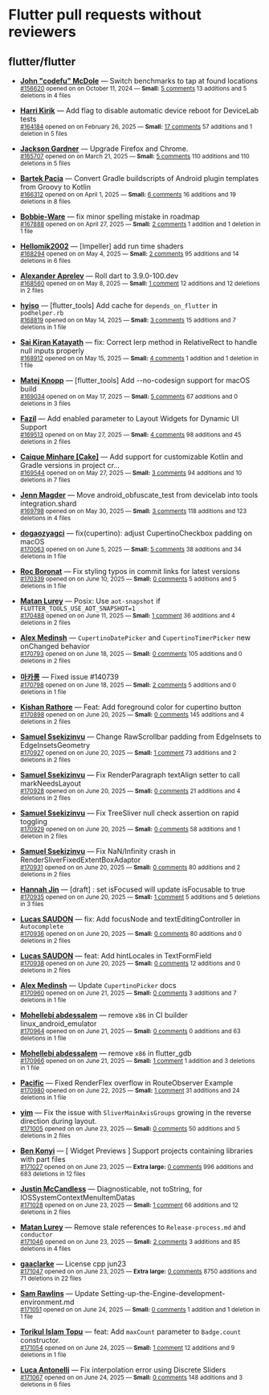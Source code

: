 # Flutter pull requests without reviewers

## flutter/flutter

* **[John "codefu" McDole](https://github.com/jtmcdole)** &mdash; Switch benchmarks to tap at found locations<br />
  <sub>[#156620](https://github.com/flutter/flutter/pull/156620) opened on on October 11, 2024 &mdash; **Small:** [5 comments](https://github.com/flutter/flutter/pull/156620) 13 additions and 5 deletions in 4 files</sub><br />

* **[Harri Kirik](https://github.com/harri35)** &mdash; Add flag to disable automatic device reboot for DeviceLab tests<br />
  <sub>[#164184](https://github.com/flutter/flutter/pull/164184) opened on on February 26, 2025 &mdash; **Small:** [17 comments](https://github.com/flutter/flutter/pull/164184) 57 additions and 1 deletion in 5 files</sub><br />

* **[Jackson Gardner](https://github.com/eyebrowsoffire)** &mdash; Upgrade Firefox and Chrome.<br />
  <sub>[#165707](https://github.com/flutter/flutter/pull/165707) opened on on March 21, 2025 &mdash; **Small:** [5 comments](https://github.com/flutter/flutter/pull/165707) 110 additions and 110 deletions in 5 files</sub><br />

* **[Bartek Pacia](https://github.com/bartekpacia)** &mdash; Convert Gradle buildscripts of Android plugin templates from Groovy to Kotlin<br />
  <sub>[#166312](https://github.com/flutter/flutter/pull/166312) opened on on April 1, 2025 &mdash; **Small:** [6 comments](https://github.com/flutter/flutter/pull/166312) 16 additions and 19 deletions in 8 files</sub><br />

* **[Bobbie-Ware](https://github.com/Bobbie-Ware)** &mdash; fix minor spelling mistake in roadmap<br />
  <sub>[#167888](https://github.com/flutter/flutter/pull/167888) opened on on April 27, 2025 &mdash; **Small:** [2 comments](https://github.com/flutter/flutter/pull/167888) 1 addition and 1 deletion in 1 file</sub><br />

* **[Hellomik2002](https://github.com/Hellomik2002)** &mdash; [Impeller] add run time shaders<br />
  <sub>[#168294](https://github.com/flutter/flutter/pull/168294) opened on on May 4, 2025 &mdash; **Small:** [2 comments](https://github.com/flutter/flutter/pull/168294) 95 additions and 14 deletions in 6 files</sub><br />

* **[Alexander Aprelev](https://github.com/aam)** &mdash; Roll dart to 3.9.0-100.dev<br />
  <sub>[#168560](https://github.com/flutter/flutter/pull/168560) opened on on May 8, 2025 &mdash; **Small:** [1 comment](https://github.com/flutter/flutter/pull/168560) 12 additions and 12 deletions in 2 files</sub><br />

* **[hyiso](https://github.com/hyiso)** &mdash; [flutter_tools] Add cache for `depends_on_flutter` in `podhelper.rb`<br />
  <sub>[#168819](https://github.com/flutter/flutter/pull/168819) opened on on May 14, 2025 &mdash; **Small:** [3 comments](https://github.com/flutter/flutter/pull/168819) 15 additions and 7 deletions in 1 file</sub><br />

* **[Sai Kiran Katayath](https://github.com/Katayath-Sai-Kiran)** &mdash; fix: Correct lerp method in RelativeRect to handle null inputs properly<br />
  <sub>[#168912](https://github.com/flutter/flutter/pull/168912) opened on on May 15, 2025 &mdash; **Small:** [4 comments](https://github.com/flutter/flutter/pull/168912) 1 addition and 1 deletion in 1 file</sub><br />

* **[Matej Knopp](https://github.com/knopp)** &mdash; [flutter_tools] Add --no-codesign support for macOS build<br />
  <sub>[#169034](https://github.com/flutter/flutter/pull/169034) opened on on May 17, 2025 &mdash; **Small:** [5 comments](https://github.com/flutter/flutter/pull/169034) 67 additions and 0 deletions in 3 files</sub><br />

* **[Fazil](https://github.com/fazil-kp)** &mdash; Add enabled parameter to Layout Widgets for Dynamic UI Support<br />
  <sub>[#169513](https://github.com/flutter/flutter/pull/169513) opened on on May 27, 2025 &mdash; **Small:** [4 comments](https://github.com/flutter/flutter/pull/169513) 98 additions and 45 deletions in 2 files</sub><br />

* **[Caique Minhare [Cake]](https://github.com/ca-ke)** &mdash; Add support for customizable Kotlin and Gradle versions in project cr…<br />
  <sub>[#169544](https://github.com/flutter/flutter/pull/169544) opened on on May 27, 2025 &mdash; **Small:** [3 comments](https://github.com/flutter/flutter/pull/169544) 94 additions and 10 deletions in 7 files</sub><br />

* **[Jenn Magder](https://github.com/jmagman)** &mdash; Move android_obfuscate_test from devicelab into tools integration.shard<br />
  <sub>[#169798](https://github.com/flutter/flutter/pull/169798) opened on on May 30, 2025 &mdash; **Small:** [3 comments](https://github.com/flutter/flutter/pull/169798) 118 additions and 123 deletions in 4 files</sub><br />

* **[dogaozyagci](https://github.com/dogaozyagci)** &mdash; fix(cupertino): adjust CupertinoCheckbox padding on macOS<br />
  <sub>[#170063](https://github.com/flutter/flutter/pull/170063) opened on on June 5, 2025 &mdash; **Small:** [5 comments](https://github.com/flutter/flutter/pull/170063) 38 additions and 34 deletions in 1 file</sub><br />

* **[Roc Boronat](https://github.com/rocboronat)** &mdash; Fix styling typos in commit links for latest versions<br />
  <sub>[#170339](https://github.com/flutter/flutter/pull/170339) opened on on June 10, 2025 &mdash; **Small:** [0 comments](https://github.com/flutter/flutter/pull/170339) 5 additions and 5 deletions in 1 file</sub><br />

* **[Matan Lurey](https://github.com/matanlurey)** &mdash; Posix: Use `aot-snapshot` if `FLUTTER_TOOLS_USE_AOT_SNAPSHOT=1`<br />
  <sub>[#170488](https://github.com/flutter/flutter/pull/170488) opened on on June 11, 2025 &mdash; **Small:** [1 comment](https://github.com/flutter/flutter/pull/170488) 36 additions and 4 deletions in 2 files</sub><br />

* **[Alex Medinsh](https://github.com/alex-medinsh)** &mdash; `CupertinoDatePicker` and `CupertinoTimerPicker` new onChanged behavior<br />
  <sub>[#170793](https://github.com/flutter/flutter/pull/170793) opened on on June 18, 2025 &mdash; **Small:** [0 comments](https://github.com/flutter/flutter/pull/170793) 105 additions and 0 deletions in 2 files</sub><br />

* **[마카롱](https://github.com/Mkkas3145)** &mdash; Fixed issue #140739<br />
  <sub>[#170798](https://github.com/flutter/flutter/pull/170798) opened on on June 18, 2025 &mdash; **Small:** [2 comments](https://github.com/flutter/flutter/pull/170798) 5 additions and 0 deletions in 1 file</sub><br />

* **[Kishan Rathore](https://github.com/rkishan516)** &mdash; Feat: Add foreground color for cupertino button<br />
  <sub>[#170898](https://github.com/flutter/flutter/pull/170898) opened on on June 20, 2025 &mdash; **Small:** [0 comments](https://github.com/flutter/flutter/pull/170898) 145 additions and 4 deletions in 2 files</sub><br />

* **[Samuel Ssekizinvu](https://github.com/samuelkchris)** &mdash; Change RawScrollbar padding from EdgeInsets to EdgeInsetsGeometry<br />
  <sub>[#170927](https://github.com/flutter/flutter/pull/170927) opened on on June 20, 2025 &mdash; **Small:** [1 comment](https://github.com/flutter/flutter/pull/170927) 73 additions and 2 deletions in 2 files</sub><br />

* **[Samuel Ssekizinvu](https://github.com/samuelkchris)** &mdash; Fix RenderParagraph textAlign setter to call markNeedsLayout<br />
  <sub>[#170928](https://github.com/flutter/flutter/pull/170928) opened on on June 20, 2025 &mdash; **Small:** [0 comments](https://github.com/flutter/flutter/pull/170928) 21 additions and 4 deletions in 2 files</sub><br />

* **[Samuel Ssekizinvu](https://github.com/samuelkchris)** &mdash; Fix TreeSliver null check assertion on rapid toggling<br />
  <sub>[#170929](https://github.com/flutter/flutter/pull/170929) opened on on June 20, 2025 &mdash; **Small:** [0 comments](https://github.com/flutter/flutter/pull/170929) 58 additions and 1 deletion in 2 files</sub><br />

* **[Samuel Ssekizinvu](https://github.com/samuelkchris)** &mdash; Fix NaN/Infinity crash in RenderSliverFixedExtentBoxAdaptor<br />
  <sub>[#170931](https://github.com/flutter/flutter/pull/170931) opened on on June 20, 2025 &mdash; **Small:** [0 comments](https://github.com/flutter/flutter/pull/170931) 80 additions and 2 deletions in 2 files</sub><br />

* **[Hannah Jin](https://github.com/hannah-hyj)** &mdash; [draft] : set isFocused will update isFocusable to true<br />
  <sub>[#170935](https://github.com/flutter/flutter/pull/170935) opened on on June 20, 2025 &mdash; **Small:** [1 comment](https://github.com/flutter/flutter/pull/170935) 5 additions and 5 deletions in 3 files</sub><br />

* **[Lucas SAUDON](https://github.com/lsaudon)** &mdash; fix: Add focusNode and textEditingController in `Autocomplete`<br />
  <sub>[#170936](https://github.com/flutter/flutter/pull/170936) opened on on June 20, 2025 &mdash; **Small:** [0 comments](https://github.com/flutter/flutter/pull/170936) 80 additions and 0 deletions in 2 files</sub><br />

* **[Lucas SAUDON](https://github.com/lsaudon)** &mdash; feat: Add hintLocales in TextFormField<br />
  <sub>[#170938](https://github.com/flutter/flutter/pull/170938) opened on on June 20, 2025 &mdash; **Small:** [0 comments](https://github.com/flutter/flutter/pull/170938) 12 additions and 0 deletions in 2 files</sub><br />

* **[Alex Medinsh](https://github.com/alex-medinsh)** &mdash; Update `CupertinoPicker` docs<br />
  <sub>[#170960](https://github.com/flutter/flutter/pull/170960) opened on on June 21, 2025 &mdash; **Small:** [0 comments](https://github.com/flutter/flutter/pull/170960) 3 additions and 7 deletions in 1 file</sub><br />

* **[Mohellebi abdessalem](https://github.com/AbdeMohlbi)** &mdash; remove `x86` in CI  builder linux_android_emulator<br />
  <sub>[#170964](https://github.com/flutter/flutter/pull/170964) opened on on June 21, 2025 &mdash; **Small:** [0 comments](https://github.com/flutter/flutter/pull/170964) 0 additions and 63 deletions in 1 file</sub><br />

* **[Mohellebi abdessalem](https://github.com/AbdeMohlbi)** &mdash; remove `x86` in flutter_gdb<br />
  <sub>[#170966](https://github.com/flutter/flutter/pull/170966) opened on on June 21, 2025 &mdash; **Small:** [1 comment](https://github.com/flutter/flutter/pull/170966) 1 addition and 3 deletions in 1 file</sub><br />

* **[Pacific](https://github.com/prash4931)** &mdash; Fixed RenderFlex overflow in RouteObserver Example<br />
  <sub>[#170980](https://github.com/flutter/flutter/pull/170980) opened on on June 22, 2025 &mdash; **Small:** [1 comment](https://github.com/flutter/flutter/pull/170980) 31 additions and 24 deletions in 1 file</sub><br />

* **[yim](https://github.com/yiiim)** &mdash; Fix the issue with `SliverMainAxisGroups` growing in the reverse direction during layout.<br />
  <sub>[#171005](https://github.com/flutter/flutter/pull/171005) opened on on June 23, 2025 &mdash; **Small:** [0 comments](https://github.com/flutter/flutter/pull/171005) 50 additions and 5 deletions in 2 files</sub><br />

* **[Ben Konyi](https://github.com/bkonyi)** &mdash; [ Widget Previews ] Support projects containing libraries with part files<br />
  <sub>[#171027](https://github.com/flutter/flutter/pull/171027) opened on on June 23, 2025 &mdash; **Extra large:** [0 comments](https://github.com/flutter/flutter/pull/171027) 996 additions and 683 deletions in 12 files</sub><br />

* **[Justin McCandless](https://github.com/justinmc)** &mdash; Diagnosticable, not toString, for IOSSystemContextMenuItemDatas<br />
  <sub>[#171028](https://github.com/flutter/flutter/pull/171028) opened on on June 23, 2025 &mdash; **Small:** [1 comment](https://github.com/flutter/flutter/pull/171028) 66 additions and 12 deletions in 2 files</sub><br />

* **[Matan Lurey](https://github.com/matanlurey)** &mdash; Remove stale references to `Release-process.md` and `conductor`<br />
  <sub>[#171046](https://github.com/flutter/flutter/pull/171046) opened on on June 23, 2025 &mdash; **Small:** [2 comments](https://github.com/flutter/flutter/pull/171046) 3 additions and 85 deletions in 4 files</sub><br />

* **[gaaclarke](https://github.com/gaaclarke)** &mdash; License cpp jun23<br />
  <sub>[#171047](https://github.com/flutter/flutter/pull/171047) opened on on June 23, 2025 &mdash; **Extra large:** [0 comments](https://github.com/flutter/flutter/pull/171047) 8750 additions and 71 deletions in 22 files</sub><br />

* **[Sam Rawlins](https://github.com/srawlins)** &mdash; Update Setting-up-the-Engine-development-environment.md<br />
  <sub>[#171051](https://github.com/flutter/flutter/pull/171051) opened on on June 24, 2025 &mdash; **Small:** [0 comments](https://github.com/flutter/flutter/pull/171051) 1 addition and 1 deletion in 1 file</sub><br />

* **[Torikul Islam Topu](https://github.com/iamtoricool)** &mdash; feat: Add `maxCount` parameter to `Badge.count` constructor.<br />
  <sub>[#171054](https://github.com/flutter/flutter/pull/171054) opened on on June 24, 2025 &mdash; **Small:** [1 comment](https://github.com/flutter/flutter/pull/171054) 12 additions and 9 deletions in 1 file</sub><br />

* **[Luca Antonelli](https://github.com/lucaantonelli)** &mdash; Fix interpolation error using Discrete Sliders<br />
  <sub>[#171067](https://github.com/flutter/flutter/pull/171067) opened on on June 24, 2025 &mdash; **Small:** [0 comments](https://github.com/flutter/flutter/pull/171067) 148 additions and 3 deletions in 6 files</sub><br />

